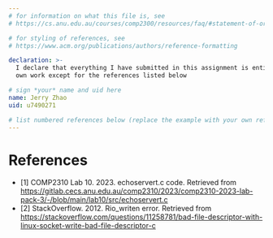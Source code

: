 ```yaml
---
# for information on what this file is, see
# https://cs.anu.edu.au/courses/comp2300/resources/faq/#statement-of-originality

# for styling of references, see
# https://www.acm.org/publications/authors/reference-formatting

declaration: >-
  I declare that everything I have submitted in this assignment is entirely my
  own work except for the references listed below

# sign *your* name and uid here
name: Jerry Zhao
uid: u7490271

# list numbered references below (replace the example with your own references) 
---
```

# References
- [1] COMP2310 Lab 10. 2023. echoservert.c code. Retrieved from https://gitlab.cecs.anu.edu.au/comp2310/2023/comp2310-2023-lab-pack-3/-/blob/main/lab10/src/echoservert.c
- [2] StackOverflow. 2012. Rio_writen error. Retrieved from https://stackoverflow.com/questions/11258781/bad-file-descriptor-with-linux-socket-write-bad-file-descriptor-c

